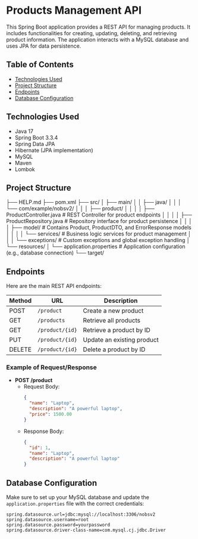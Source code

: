 # Products Management API

This Spring Boot application provides a REST API for managing products.
It includes functionalities for creating, updating, deleting, and retrieving product information. The application interacts with a MySQL database and uses JPA for data persistence.

## Table of Contents
- [Technologies Used](#technologies-used)
- [Project Structure](#project-structure)
- [Endpoints](#endpoints)
- [Database Configuration](#database-configuration)

## Technologies Used
- Java 17
- Spring Boot 3.3.4
- Spring Data JPA
- Hibernate (JPA implementation)
- MySQL
- Maven
- Lombok

## Project Structure
├── HELP.md
├── pom.xml
├── src/
│   ├── main/
│   │   ├── java/
│   │   │   └── com/example/nobsv2/
│   │   │       ├── product/
│   │   │       │   ├── ProductController.java        # REST Controller for product endpoints
│   │   │       │   ├── ProductRepository.java        # Repository interface for product persistence
│   │   │       │   ├── model/                        # Contains Product, ProductDTO, and ErrorResponse models
│   │   │       │   └── services/                     # Business logic services for product management
│   │   │       └── exceptions/                       # Custom exceptions and global exception handling
│   └── resources/
│       └── application.properties                     # Application configuration (e.g., database connection)
└── target/

## Endpoints
Here are the main REST API endpoints:

| Method | URL                | Description                 |
|--------|--------------------|-----------------------------|
| POST   | `/product`          | Create a new product        |
| GET    | `/products`         | Retrieve all products       |
| GET    | `/product/{id}`     | Retrieve a product by ID    |
| PUT    | `/product/{id}`     | Update an existing product  |
| DELETE | `/product/{id}`     | Delete a product by ID      |

### Example of Request/Response
- **POST /product**
  - Request Body:
    ```json
    {
      "name": "Laptop",
      "description": "A powerful laptop",
      "price": 1500.00
    }
    ```
  - Response Body:
    ```json
    {
      "id": 1,
      "name": "Laptop",
      "description": "A powerful laptop"
    }
    ```


## Database Configuration
Make sure to set up your MySQL database and update the `application.properties` file with the correct credentials:

```properties
spring.datasource.url=jdbc:mysql://localhost:3306/nobsv2
spring.datasource.username=root
spring.datasource.password=yourpassword
spring.datasource.driver-class-name=com.mysql.cj.jdbc.Driver

